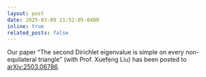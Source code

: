 ```yaml
---
layout: post
date: 2025-03-09 21:52:05-0400
inline: true
related_posts: false
---
```


Our paper "The second Dirichlet eigenvalue is simple on every non-equilateral triangle" (with Prof. Xuefeng Liu) has been posted to [arXiv:2503.06786](https://arxiv.org/abs/2503.06786).
